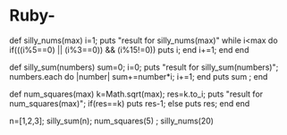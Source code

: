 Ruby-
=====

 
def silly_nums(max)
    i=1;
     puts "result for silly_nums(max)"
    while i<max do
        if(((i%5==0) || (i%3==0)) && (i%15!=0)) 
            puts i;
        end
         i+=1;
    end
end

def silly_sum(numbers)
     sum=0;
     i=0;
   puts "result for  silly_sum(numbers)";
    numbers.each do |number|
        sum+=number*i;
        i+=1;
    end
    puts sum ;
end

def num_squares(max)
  k=Math.sqrt(max);
  res=k.to_i;
  puts "result for   num_squares(max)";
if(res==k)
     puts res-1;
  else
   puts res;
   end
end

    

    
n=[1,2,3];
 silly_sum(n);
num_squares(5) ;
silly_nums(20)
